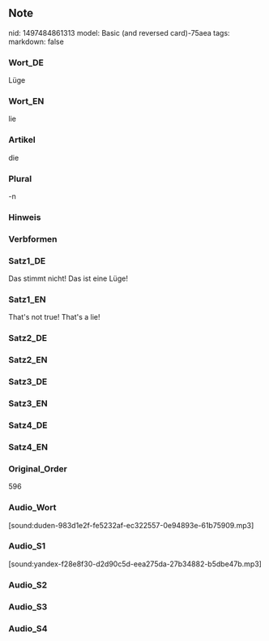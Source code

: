## Note
nid: 1497484861313
model: Basic (and reversed card)-75aea
tags: 
markdown: false

### Wort_DE
Lüge

### Wort_EN
lie

### Artikel
die

### Plural
-n

### Hinweis


### Verbformen


### Satz1_DE
Das stimmt nicht! Das ist eine Lüge!

### Satz1_EN
That's not true! That's a lie!

### Satz2_DE


### Satz2_EN


### Satz3_DE


### Satz3_EN


### Satz4_DE


### Satz4_EN


### Original_Order
596

### Audio_Wort
[sound:duden-983d1e2f-fe5232af-ec322557-0e94893e-61b75909.mp3]

### Audio_S1
[sound:yandex-f28e8f30-d2d90c5d-eea275da-27b34882-b5dbe47b.mp3]

### Audio_S2


### Audio_S3


### Audio_S4

